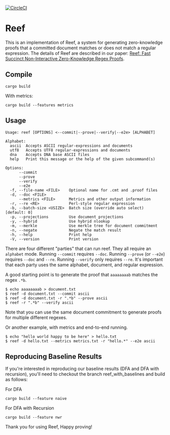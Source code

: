 
[![CircleCI](https://circleci.com/gh/elefthei/rezk.svg?style=svg&circle-token=88c4900395a0fc7ac7d9d63b3186d31c9d840ef2)](https://app.circleci.com/pipelines/github/elefthei/rezk?branch=main&circle-token=88c4900395a0fc7ac7d9d63b3186d31c9d840ef2)

# Reef

This is an implementation of Reef, a system for generating zero-knowledge proofs that a committed document matches or does not match a regular expression.
The details of Reef are described in our paper: [Reef: Fast Succinct Non-Interactive Zero-Knowledge Regex Proofs](https://eprint.iacr.org/2023/1886).

## Compile

```
cargo build
```

With metrics:
```
cargo build --features metrics
```

## Usage
```
Usage: reef [OPTIONS] <--commit|--prove|--verify|--e2e> [ALPHABET]

Alphabet:
  ascii  Accepts ASCII regular-expressions and documents
  utf8   Accepts UTF8 regular-expressions and documents
  dna    Accepts DNA base ASCII files
  help   Print this message or the help of the given subcommand(s)

Options:
      --commit
      --prove
      --verify
      --e2e
  -f, --file-name <FILE>    Optional name for .cmt and .proof files
  -d, --doc <FILE>
      --metrics <FILE>      Metrics and other output information
  -r, --re <RE>             Perl-style regular expression
  -b, --batch-size <USIZE>  Batch size (override auto select) [default: 0]
  -p, --projections         Use document projections
  -y, --hybrid              Use hybrid nlookup
  -m, --merkle              Use merkle tree for document commitment
  -n, --negate              Negate the match result
  -h, --help                Print help
  -V, --version             Print version
```

There are four different "parties" that can run reef. They all require an
`alphabet` mode. Running `--commit` requires `--doc`. Running `--prove` (or
`--e2e`) requires `--doc` and `--re`. Running `--verify` only requires `--re`.
It's important that each party uses the same alphabet, document, and regular
expression.

A good starting point is to generate the proof that `aaaaaaaab` matches the regex `.*b`.
```
$ echo aaaaaaaab > document.txt
$ reef -d document.txt --commit ascii
$ reef -d document.txt -r ".*b" --prove ascii
$ reef -r ".*b" --verify ascii
```
Note that you can use the same document commitment to generate proofs for
multiple different regexes.

Or another example, with metrics and end-to-end running.
```
$ echo "hello world happy to be here" > hello.txt
$ reef -d hello.txt --metrics metrics.txt -r "hello.*" --e2e ascii
```

## Reproducing Baseline Results
If you're interested in reproducing our baseline results (DFA and DFA with recursion), you'll need to checkout the branch reef_with_baselines and build as follows: 

For DFA 
```
cargo build --feature naive
```

For DFA with Recursion
```
cargo build --feature nwr
```

Thank you for using Reef,
Happy proving!
